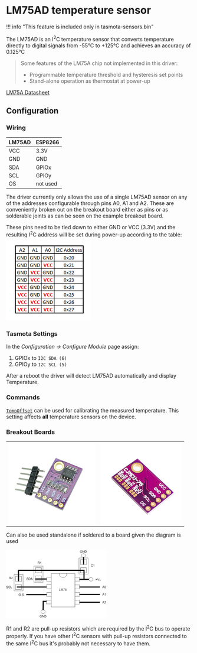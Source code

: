 # LM75AD temperature sensor
!!! info "This feature is included only in tasmota-sensors.bin" 

The LM75AD is an I<sup>2</sup>C temperature sensor that converts temperature directly to digital signals from -55°C to +125°C and achieves an accuracy of 0.125°C

>Some features of the LM75A chip not implemented in this driver:   
>-  Programmable temperature threshold and hysteresis set points 
>- Stand-alone operation as thermostat at power-up 

[LM75A Datasheet](https://www.nxp.com/docs/en/data-sheet/LM75A.pdf)

## Configuration

### Wiring
| LM75AD   | ESP8266 |
|---|---|
|VCC   |3.3V
|GND   |GND   
|SDA   | GPIOx
|SCL   | GPIOy
|OS    | not used

The driver currently only allows the use of a single LM75AD sensor on any of the addresses configurable through pins A0, A1 and A2. These are conveniently broken out on the breakout board either as pins or as solderable joints as can be seen on the example breakout board.

These pins need to be tied down to either GND or VCC (3.3V) and the resulting I<sup>2</sup>C address will be set during power-up according to the table: ![Address MAP](https://github.com/andrethomas/images/raw/master/lm75ad/Address_Map.png)

### Tasmota Settings 
In the _Configuration -> Configure Module_ page assign:
1. GPIOx to `I2C SDA (6)`
2. GPIOy to `I2C SCL (5)`

After a reboot the driver will detect LM75AD automatically and display Temperature.

### Commands
[`TempOffset`](Commands.md#tempoffset) can be used for calibrating the measured temperature. This setting affects **all** temperature sensors on the device.

### Breakout Boards

<table border="0"><tr><td><img src="https://github.com/andrethomas/images/raw/master/lm75ad/board_lm75ad_top.png"></img></td><td><img src="https://github.com/andrethomas/images/raw/master/lm75ad/board_lm75ad_bot.png" width=220></td></tr></table>


Can also be used standalone if soldered to a board given the diagram is used

![Circuit](https://github.com/andrethomas/images/raw/master/lm75ad/SimpleCircuit.png)

R1 and R2 are pull-up resistors which are required by the I<sup>2</sup>C bus to operate properly. If you have other I<sup>2</sup>C sensors with pull-up resistors connected to the same I<sup>2</sup>C bus it's probably not necessary to have them.
